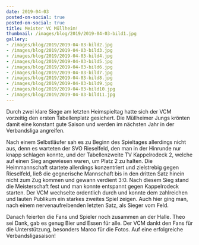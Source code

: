 ```yaml
---
date: 2019-04-03
posted-on-social: true
posted-on-social: true
title: Meister VC Müllheim!
thumbnail: /images/blog/2019/2019-04-03-bild1.jpg
gallery:
- /images/blog/2019/2019-04-03-bild2.jpg
- /images/blog/2019/2019-04-03-bild3.jpg
- /images/blog/2019/2019-04-03-bild4.jpg
- /images/blog/2019/2019-04-03-bild5.jpg
- /images/blog/2019/2019-04-03-bild6.jpg
- /images/blog/2019/2019-04-03-bild7.jpg
- /images/blog/2019/2019-04-03-bild8.jpg
- /images/blog/2019/2019-04-03-bild9.jpg
- /images/blog/2019/2019-04-03-bild10.jpg
- /images/blog/2019/2019-04-03-bild11.jpg
---
```


Durch zwei klare Siege am letzten Heimspieltag hatte sich der VCM vorzeitig den ersten Tabellenplatz gesichert. Die Müllheimer Jungs krönten damit eine konstant gute Saison und werden im nächsten Jahr in der Verbandsliga angreifen.

Nach einem Selbstläufer sah es zu Beginn des Spieltages allerdings nicht aus, denn es warteten der SVO Rieselfeld, den man in der Hinrunde nur knapp schlagen konnte, und der Tabellenzweite TV Kappelrodeck 2, welche auf einen Sieg angewiesen waren, um Platz 2 zu halten. Die Heimmannschaft startete allerdings konzentriert und zielstrebig gegen Rieselfeld, ließ die gegnerische Mannschaft bis in den dritten Satz hinein nicht zum Zug kommen und gewann verdient 3:0. Nach diesem Sieg stand die Meisterschaft fest und man konnte entspannt gegen Kappelrodeck starten. Der VCM wechselte ordentlich durch und konnte dem zahlreichen und lauten Publikum ein starkes zweites Spiel zeigen. Auch hier ging man, nach einem nervenaufreibenden letzten Satz, als Sieger vom Feld.

Danach feierten die Fans und Spieler noch zusammen an der Halle. Theo sei Dank, gab es genug Bier und Essen für alle. Der VCM dankt den Fans für die Unterstützung, besonders Marco für die Fotos.
Auf eine erfolgreiche Verbandsligasaison!

         
